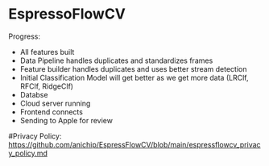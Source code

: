 # EspressoFlowCV

Progress:
- All features built
- Data Pipeline handles duplicates and standardizes frames 
- Feature builder handles duplicates and uses better stream detection
- Initial Classification Model will get better as we get more data (LRClf, RFClf, RidgeClf)
- Databse 
- Cloud server running 
- Frontend connects 
- Sending to Apple for review

#Privacy Policy:
https://github.com/anichip/EspressFlowCV/blob/main/espressflowcv_privacy_policy.md 
